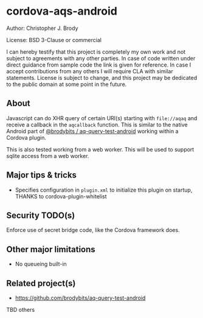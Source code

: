 # cordova-aqs-android

Author: Christopher J. Brody

License: BSD 3-Clause or commercial

I can hereby testify that this project is completely my own work and not subject to agreements with any other parties.
In case of code written under direct guidance from sample code the link is given for reference.
In case I accept contributions from any others I will require CLA with similar statements.
License is subject to change, and this project may be dedicated to the public domain at some point in the future.

## About

Javascript can do XHR query of certain URI(s) starting with `file://aqaq` and receive a callback in the `aqcallback` function. This is similar to the native Android part of [@brodybits / aq-query-test-android](https://github.com/brodybits/aq-query-test-android) working within a Cordova plugin.

This is also tested working from a web worker. This will be used to support sqlite access from a web worker.

## Major tips & tricks

- Specifies configuration in `plugin.xml` to initialize this plugin on startup, THANKS to cordova-plugin-whitelist

## Security TODO(s)

Enforce use of secret bridge code, like the Cordova framework does.

## Other major limitations

- No queueing built-in

## Related project(s)

- https://github.com/brodybits/aq-query-test-android

TBD others
